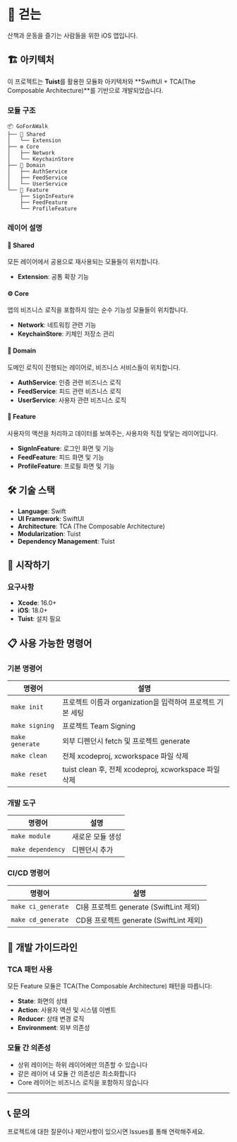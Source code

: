  # 👟 걷는

산책과 운동을 즐기는 사람들을 위한 iOS 앱입니다.

## 🏗️ 아키텍처

이 프로젝트는 **Tuist**를 활용한 모듈화 아키텍처와 **SwiftUI + TCA(The Composable Architecture)**를 기반으로 개발되었습니다.

### 모듈 구조

```
📦 GoForAWalk
├── 🔄 Shared
│   └── Extension
├── ⚙️ Core  
│   ├── Network
│   └── KeychainStore
├── 🎯 Domain
│   ├── AuthService
│   ├── FeedService
│   └── UserService
└── 🎨 Feature
    ├── SignInFeature
    ├── FeedFeature
    └── ProfileFeature
```

### 레이어 설명

#### 🔄 Shared
모든 레이어에서 공용으로 재사용되는 모듈들이 위치합니다.
- **Extension**: 공통 확장 기능

#### ⚙️ Core
앱의 비즈니스 로직을 포함하지 않는 순수 기능성 모듈들이 위치합니다.
- **Network**: 네트워킹 관련 기능
- **KeychainStore**: 키체인 저장소 관리

#### 🎯 Domain
도메인 로직이 진행되는 레이어로, 비즈니스 서비스들이 위치합니다.
- **AuthService**: 인증 관련 비즈니스 로직
- **FeedService**: 피드 관련 비즈니스 로직
- **UserService**: 사용자 관련 비즈니스 로직

#### 🎨 Feature
사용자의 액션을 처리하고 데이터를 보여주는, 사용자와 직접 맞닿는 레이어입니다.
- **SignInFeature**: 로그인 화면 및 기능
- **FeedFeature**: 피드 화면 및 기능
- **ProfileFeature**: 프로필 화면 및 기능

## 🛠️ 기술 스택

- **Language**: Swift
- **UI Framework**: SwiftUI
- **Architecture**: TCA (The Composable Architecture)
- **Modularization**: Tuist
- **Dependency Management**: Tuist

## 🚀 시작하기

### 요구사항

- **Xcode**: 16.0+
- **iOS**: 18.0+
- **Tuist**: 설치 필요

## 📋 사용 가능한 명령어

### 기본 명령어

| 명령어 | 설명 |
|--------|------|
| `make init` | 프로젝트 이름과 organization을 입력하여 프로젝트 기본 세팅 |
| `make signing` | 프로젝트 Team Signing |
| `make generate` | 외부 디펜던시 fetch 및 프로젝트 generate |
| `make clean` | 전체 xcodeproj, xcworkspace 파일 삭제 |
| `make reset` | tuist clean 후, 전체 xcodeproj, xcworkspace 파일 삭제 |

### 개발 도구

| 명령어 | 설명 |
|--------|------|
| `make module` | 새로운 모듈 생성 |
| `make dependency` | 디펜던시 추가 |

### CI/CD 명령어

| 명령어 | 설명 |
|--------|------|
| `make ci_generate` | CI용 프로젝트 generate (SwiftLint 제외) |
| `make cd_generate` | CD용 프로젝트 generate (SwiftLint 제외) |

## 📝 개발 가이드라인

### TCA 패턴 사용

모든 Feature 모듈은 TCA(The Composable Architecture) 패턴을 따릅니다:

- **State**: 화면의 상태
- **Action**: 사용자 액션 및 시스템 이벤트
- **Reducer**: 상태 변경 로직
- **Environment**: 외부 의존성

### 모듈 간 의존성

- 상위 레이어는 하위 레이어에만 의존할 수 있습니다
- 같은 레이어 내 모듈 간 의존성은 최소화합니다
- Core 레이어는 비즈니스 로직을 포함하지 않습니다

---

## 📞 문의

프로젝트에 대한 질문이나 제안사항이 있으시면 Issues를 통해 연락해주세요.
